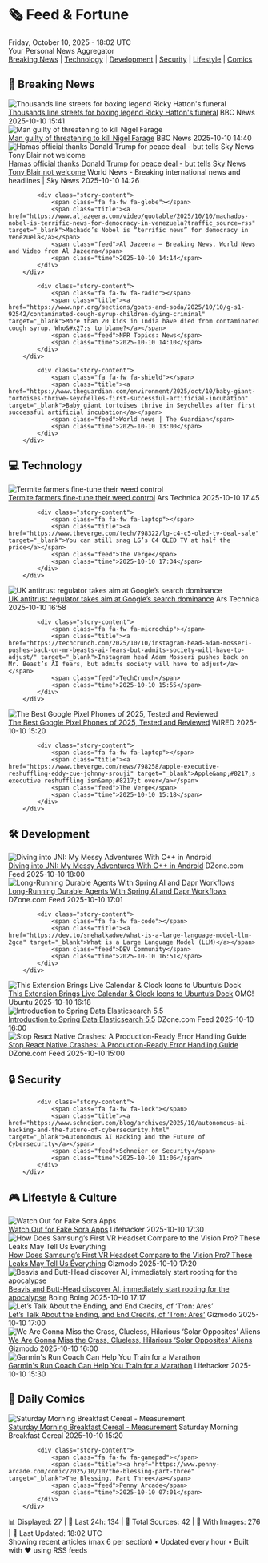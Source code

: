 <!-- Processing 54 RSS feeds at 2025-10-10 18:02:22 UTC -->
<!-- Processing: XKCD -->
<!-- Processing: Questionable Content -->
<!-- Processing: CNN Top Stories -->
<!-- Processing: CNN Breaking News -->
<!-- Processing: BBC Breaking News -->
<!-- Processing: NPR News -->
<!-- Processing: Reuters World News -->
<!-- Processing: NBC News Breaking -->
<!-- Processing: Sky News World -->
<!-- Processing: The Verge -->
<!-- Processing: Ars Technica -->
<!-- Processing: StackOverflow Blog -->
<!-- Processing: OMG! Ubuntu -->
<!-- Processing: DistroWatch -->
<!-- Processing: Red Hat Blog -->
<!-- Processing: GitHub Blog -->
<!-- Processing: DZone -->
<!-- Processing: Lifehacker -->
<!-- Processing: Gizmodo -->
<!-- Processing: Boing Boing -->
<!-- Processing: Schneier on Security -->
<!-- Generated 7 new posts out of 21 feeds processed -->
<div class="newspaper-header">
    <h1 class="newspaper-title">🗞️ Feed & Fortune</h1>
    <div class="newspaper-date">Friday, October 10, 2025 - 18:02 UTC</div>
    <div class="newspaper-subtitle">Your Personal News Aggregator</div>
</div>

<div class="newspaper-nav">
    <a href="#breaking">Breaking News</a> |
    <a href="#tech">Technology</a> |
    <a href="#dev">Development</a> |
    <a href="#security">Security</a> |
    <a href="#lifestyle">Lifestyle</a> |
    <a href="#webcomics">Comics</a>
</div>

<div class="news-section breaking-news" id="breaking">
<h2 class="section-header">🚨 Breaking News</h2>
<div class="stories-container">
<div class="story">
            <img src="https://ichef.bbci.co.uk/ace/standard/240/cpsprodpb/472e/live/80c91470-a5e9-11f0-920e-cb66ee1d5eb0.jpg" alt="Thousands line streets for boxing legend Ricky Hatton&#x27;s funeral" class="story-image" loading="lazy" onerror="this.style.display='none'">
            <div class="story-content">
                <span class="fa fa-fw fa-flag"></span>
                <span class="title"><a href="https://www.bbc.com/news/articles/cvgq2z68n02o?at_medium=RSS&at_campaign=rss" target="_blank">Thousands line streets for boxing legend Ricky Hatton&#x27;s funeral</a></span>
                <span class="feed">BBC News</span>
                <span class="time">2025-10-10 15:41</span>
            </div>
        </div>
<div class="story">
            <img src="https://ichef.bbci.co.uk/ace/standard/240/cpsprodpb/343f/live/f5763790-a5e3-11f0-92db-77261a15b9d2.jpg" alt="Man guilty of threatening to kill Nigel Farage" class="story-image" loading="lazy" onerror="this.style.display='none'">
            <div class="story-content">
                <span class="fa fa-fw fa-flag"></span>
                <span class="title"><a href="https://www.bbc.com/news/articles/cdx216n1529o?at_medium=RSS&at_campaign=rss" target="_blank">Man guilty of threatening to kill Nigel Farage</a></span>
                <span class="feed">BBC News</span>
                <span class="time">2025-10-10 14:40</span>
            </div>
        </div>
<div class="story">
            <img src="https://e3.365dm.com/25/10/1920x1080/skynews-gaza-palestinians-israel_7047582.jpg?20251010172522" alt="Hamas official thanks Donald Trump for peace deal - but tells Sky News Tony Blair not welcome" class="story-image" loading="lazy" onerror="this.style.display='none'">
            <div class="story-content">
                <span class="fa fa-fw fa-satellite"></span>
                <span class="title"><a href="https://news.sky.com/story/hamas-official-thanks-donald-trump-for-peace-deal-but-warns-tony-blair-not-welcome-13448166" target="_blank">Hamas official thanks Donald Trump for peace deal - but tells Sky News Tony Blair not welcome</a></span>
                <span class="feed">World News - Breaking international news and headlines | Sky News</span>
                <span class="time">2025-10-10 14:26</span>
            </div>
        </div>
<div class="story">
            
            <div class="story-content">
                <span class="fa fa-fw fa-globe"></span>
                <span class="title"><a href="https://www.aljazeera.com/video/quotable/2025/10/10/machados-nobel-is-terrific-news-for-democracy-in-venezuela?traffic_source=rss" target="_blank">Machado’s Nobel is “terrific news” for democracy in Venezuela</a></span>
                <span class="feed">Al Jazeera – Breaking News, World News and Video from Al Jazeera</span>
                <span class="time">2025-10-10 14:14</span>
            </div>
        </div>
<div class="story">
            
            <div class="story-content">
                <span class="fa fa-fw fa-radio"></span>
                <span class="title"><a href="https://www.npr.org/sections/goats-and-soda/2025/10/10/g-s1-92542/contaminated-cough-syrup-children-dying-criminal" target="_blank">More than 20 kids in India have died from contaminated cough syrup. Who&#x27;s to blame?</a></span>
                <span class="feed">NPR Topics: News</span>
                <span class="time">2025-10-10 14:10</span>
            </div>
        </div>
<div class="story">
            
            <div class="story-content">
                <span class="fa fa-fw fa-shield"></span>
                <span class="title"><a href="https://www.theguardian.com/environment/2025/oct/10/baby-giant-tortoises-thrive-seychelles-first-successful-artificial-incubation" target="_blank">Baby giant tortoises thrive in Seychelles after first successful artificial incubation</a></span>
                <span class="feed">World news | The Guardian</span>
                <span class="time">2025-10-10 13:00</span>
            </div>
        </div>
</div>
</div>
<div class="news-section tech-news" id="tech">
<h2 class="section-header">💻 Technology</h2>
<div class="stories-container">
<div class="story">
            <img src="https://cdn.arstechnica.net/wp-content/uploads/2025/10/GettyImages-90066564-500x500.jpg" alt="Termite farmers fine-tune their weed control" class="story-image" loading="lazy" onerror="this.style.display='none'">
            <div class="story-content">
                <span class="fa fa-fw fa-cog"></span>
                <span class="title"><a href="https://arstechnica.com/science/2025/10/termite-farmers-fine-tune-their-weed-control/" target="_blank">Termite farmers fine-tune their weed control</a></span>
                <span class="feed">Ars Technica</span>
                <span class="time">2025-10-10 17:45</span>
            </div>
        </div>
<div class="story">
            
            <div class="story-content">
                <span class="fa fa-fw fa-laptop"></span>
                <span class="title"><a href="https://www.theverge.com/tech/798322/lg-c4-c5-oled-tv-deal-sale" target="_blank">You can still snag LG’s C4 OLED TV at half the price</a></span>
                <span class="feed">The Verge</span>
                <span class="time">2025-10-10 17:34</span>
            </div>
        </div>
<div class="story">
            <img src="https://cdn.arstechnica.net/wp-content/uploads/2025/08/google-logo-500x500.jpg" alt="UK antitrust regulator takes aim at Google’s search dominance" class="story-image" loading="lazy" onerror="this.style.display='none'">
            <div class="story-content">
                <span class="fa fa-fw fa-cog"></span>
                <span class="title"><a href="https://arstechnica.com/google/2025/10/uk-antitrust-regulator-takes-aim-at-googles-search-dominance/" target="_blank">UK antitrust regulator takes aim at Google’s search dominance</a></span>
                <span class="feed">Ars Technica</span>
                <span class="time">2025-10-10 16:58</span>
            </div>
        </div>
<div class="story">
            
            <div class="story-content">
                <span class="fa fa-fw fa-microchip"></span>
                <span class="title"><a href="https://techcrunch.com/2025/10/10/instagram-head-adam-mosseri-pushes-back-on-mr-beasts-ai-fears-but-admits-society-will-have-to-adjust/" target="_blank">Instagram head Adam Mosseri pushes back on Mr. Beast’s AI fears, but admits society will have to adjust</a></span>
                <span class="feed">TechCrunch</span>
                <span class="time">2025-10-10 15:55</span>
            </div>
        </div>
<div class="story">
            <img src="https://media.wired.com/photos/68a7a913ababd253d6b1768f/master/pass/Google%20Pixel%2010%20Series%20SOURCE%20Julian%20Chokkattu.jpg" alt="The Best Google Pixel Phones of 2025, Tested and Reviewed" class="story-image" loading="lazy" onerror="this.style.display='none'">
            <div class="story-content">
                <span class="fa fa-fw fa-bolt"></span>
                <span class="title"><a href="https://www.wired.com/story/best-google-pixel-phone/" target="_blank">The Best Google Pixel Phones of 2025, Tested and Reviewed</a></span>
                <span class="feed">WIRED</span>
                <span class="time">2025-10-10 15:20</span>
            </div>
        </div>
<div class="story">
            
            <div class="story-content">
                <span class="fa fa-fw fa-laptop"></span>
                <span class="title"><a href="https://www.theverge.com/news/798258/apple-executive-reshuffling-eddy-cue-johnny-srouji" target="_blank">Apple&amp;#8217;s executive reshuffling isn&amp;#8217;t over</a></span>
                <span class="feed">The Verge</span>
                <span class="time">2025-10-10 15:18</span>
            </div>
        </div>
</div>
</div>
<div class="news-section dev-news" id="dev">
<h2 class="section-header">🛠️ Development</h2>
<div class="stories-container">
<div class="story">
            <img src="https://dz2cdn1.dzone.com/thumbnail?fid=18689067&w=600" alt="Diving into JNI: My Messy Adventures With C++ in Android" class="story-image" loading="lazy" onerror="this.style.display='none'">
            <div class="story-content">
                <span class="fa fa-fw fa-newspaper"></span>
                <span class="title"><a href="https://dzone.com/articles/diving-into-jni-my-messy-adventures-with-c-in-andr" target="_blank">Diving into JNI: My Messy Adventures With C++ in Android</a></span>
                <span class="feed">DZone.com Feed</span>
                <span class="time">2025-10-10 18:00</span>
            </div>
        </div>
<div class="story">
            <img src="https://dz2cdn1.dzone.com/thumbnail?fid=18690879&w=600" alt="Long-Running Durable Agents With Spring AI and Dapr Workflows" class="story-image" loading="lazy" onerror="this.style.display='none'">
            <div class="story-content">
                <span class="fa fa-fw fa-newspaper"></span>
                <span class="title"><a href="https://dzone.com/articles/durable-agents-with-spring-ai-and-dapr" target="_blank">Long-Running Durable Agents With Spring AI and Dapr Workflows</a></span>
                <span class="feed">DZone.com Feed</span>
                <span class="time">2025-10-10 17:01</span>
            </div>
        </div>
<div class="story">
            
            <div class="story-content">
                <span class="fa fa-fw fa-code"></span>
                <span class="title"><a href="https://dev.to/snehalkadwe/what-is-a-large-language-model-llm-2gca" target="_blank">What is a Large Language Model (LLM)</a></span>
                <span class="feed">DEV Community</span>
                <span class="time">2025-10-10 16:51</span>
            </div>
        </div>
<div class="story">
            <img src="https://i0.wp.com/www.omgubuntu.co.uk/wp-content/uploads/2025/10/live-dock-icons-ubuntu.jpg?resize=406%2C232&amp;ssl=1" alt="This Extension Brings Live Calendar &amp; Clock Icons to Ubuntu’s Dock" class="story-image" loading="lazy" onerror="this.style.display='none'">
            <div class="story-content">
                <span class="fa fa-fw fa-ubuntu"></span>
                <span class="title"><a href="https://www.omgubuntu.co.uk/2025/10/live-dock-icons-ubuntu-gnome-extension" target="_blank">This Extension Brings Live Calendar &amp; Clock Icons to Ubuntu’s Dock</a></span>
                <span class="feed">OMG! Ubuntu</span>
                <span class="time">2025-10-10 16:18</span>
            </div>
        </div>
<div class="story">
            <img src="https://dz2cdn1.dzone.com/thumbnail?fid=18689065&w=600" alt="Introduction to Spring Data Elasticsearch 5.5" class="story-image" loading="lazy" onerror="this.style.display='none'">
            <div class="story-content">
                <span class="fa fa-fw fa-newspaper"></span>
                <span class="title"><a href="https://dzone.com/articles/guide-to-spring-data-elasticsearch-upgrade" target="_blank">Introduction to Spring Data Elasticsearch 5.5</a></span>
                <span class="feed">DZone.com Feed</span>
                <span class="time">2025-10-10 16:00</span>
            </div>
        </div>
<div class="story">
            <img src="https://dz2cdn1.dzone.com/thumbnail?fid=18688321&w=600" alt="Stop React Native Crashes: A Production-Ready Error Handling Guide" class="story-image" loading="lazy" onerror="this.style.display='none'">
            <div class="story-content">
                <span class="fa fa-fw fa-newspaper"></span>
                <span class="title"><a href="https://dzone.com/articles/react-native-error-handling-guide" target="_blank">Stop React Native Crashes: A Production-Ready Error Handling Guide</a></span>
                <span class="feed">DZone.com Feed</span>
                <span class="time">2025-10-10 15:00</span>
            </div>
        </div>
</div>
</div>
<div class="news-section security-news" id="security">
<h2 class="section-header">🔒 Security</h2>
<div class="stories-container">
<div class="story">
            
            <div class="story-content">
                <span class="fa fa-fw fa-lock"></span>
                <span class="title"><a href="https://www.schneier.com/blog/archives/2025/10/autonomous-ai-hacking-and-the-future-of-cybersecurity.html" target="_blank">Autonomous AI Hacking and the Future of Cybersecurity</a></span>
                <span class="feed">Schneier on Security</span>
                <span class="time">2025-10-10 11:06</span>
            </div>
        </div>
</div>
</div>
<div class="news-section lifestyle-news" id="lifestyle">
<h2 class="section-header">🎮 Lifestyle & Culture</h2>
<div class="stories-container">
<div class="story">
            <img src="https://lifehacker.com/imagery/articles/01K77BV2XJQVJW82FT2M7GHG8B/hero-image.jpg" alt="Watch Out for Fake Sora Apps" class="story-image" loading="lazy" onerror="this.style.display='none'">
            <div class="story-content">
                <span class="fa fa-fw fa-life-ring"></span>
                <span class="title"><a href="https://lifehacker.com/tech/watch-out-for-fake-sora-apps?utm_medium=RSS" target="_blank">Watch Out for Fake Sora Apps</a></span>
                <span class="feed">Lifehacker</span>
                <span class="time">2025-10-10 17:30</span>
            </div>
        </div>
<div class="story">
            <img src="https://gizmodo.com/app/uploads/2025/01/Samsung-Project-Moohan-Image-Hero-1280x853.jpg" alt="How Does Samsung’s First VR Headset Compare to the Vision Pro? These Leaks May Tell Us Everything" class="story-image" loading="lazy" onerror="this.style.display='none'">
            <div class="story-content">
                <span class="fa fa-fw fa-computer"></span>
                <span class="title"><a href="https://gizmodo.com/how-does-samsungs-first-vr-headset-compare-to-the-vision-pro-these-leaks-may-tell-us-everything-2000670956" target="_blank">How Does Samsung’s First VR Headset Compare to the Vision Pro? These Leaks May Tell Us Everything</a></span>
                <span class="feed">Gizmodo</span>
                <span class="time">2025-10-10 17:20</span>
            </div>
        </div>
<div class="story">
            <img src="https://i0.wp.com/boingboing.net/wp-content/uploads/2025/10/beavisandbutthead.jpg?fit=480%2C360&amp;quality=60&amp;ssl=1" alt="Beavis and Butt-Head discover AI, immediately start rooting for the apocalypse" class="story-image" loading="lazy" onerror="this.style.display='none'">
            <div class="story-content">
                <span class="fa fa-fw fa-arrow-right"></span>
                <span class="title"><a href="https://boingboing.net/2025/10/10/beavis-and-butt-head-discover-ai-immediately-start-rooting-for-the-apocalypse.html" target="_blank">Beavis and Butt-Head discover AI, immediately start rooting for the apocalypse</a></span>
                <span class="feed">Boing Boing</span>
                <span class="time">2025-10-10 17:17</span>
            </div>
        </div>
<div class="story">
            <img src="https://gizmodo.com/app/uploads/2025/10/Tron-Ares-Jeff-Bridges-1280x853.jpg" alt="Let’s Talk About the Ending, and End Credits, of ‘Tron: Ares’" class="story-image" loading="lazy" onerror="this.style.display='none'">
            <div class="story-content">
                <span class="fa fa-fw fa-computer"></span>
                <span class="title"><a href="https://gizmodo.com/tron-ares-ending-explains-end-credits-scene-jared-leto-2000669201" target="_blank">Let’s Talk About the Ending, and End Credits, of ‘Tron: Ares’</a></span>
                <span class="feed">Gizmodo</span>
                <span class="time">2025-10-10 17:00</span>
            </div>
        </div>
<div class="story">
            <img src="https://gizmodo.com/app/uploads/2025/10/SolarReview-1280x853.jpg" alt="We Are Gonna Miss the Crass, Clueless, Hilarious ‘Solar Opposites’ Aliens" class="story-image" loading="lazy" onerror="this.style.display='none'">
            <div class="story-content">
                <span class="fa fa-fw fa-computer"></span>
                <span class="title"><a href="https://gizmodo.com/we-are-gonna-miss-the-crass-clueless-hilarious-solar-opposites-aliens-2000666449" target="_blank">We Are Gonna Miss the Crass, Clueless, Hilarious ‘Solar Opposites’ Aliens</a></span>
                <span class="feed">Gizmodo</span>
                <span class="time">2025-10-10 16:00</span>
            </div>
        </div>
<div class="story">
            <img src="https://lifehacker.com/imagery/articles/01K779KY2A80E6ZBAA5VYE3K2K/hero-image.png" alt="Garmin&#x27;s Run Coach Can Help You Train for a Marathon" class="story-image" loading="lazy" onerror="this.style.display='none'">
            <div class="story-content">
                <span class="fa fa-fw fa-life-ring"></span>
                <span class="title"><a href="https://lifehacker.com/health/garmin-run-coach-marathon-training-plans?utm_medium=RSS" target="_blank">Garmin&#x27;s Run Coach Can Help You Train for a Marathon</a></span>
                <span class="feed">Lifehacker</span>
                <span class="time">2025-10-10 15:30</span>
            </div>
        </div>
</div>
</div>
<div class="news-section webcomics-section" id="webcomics">
<h2 class="section-header">🎨 Daily Comics</h2>
<div class="stories-container">
<div class="story">
            <img src="https://www.smbc-comics.com/comics/1760073065-20251010.png" alt="Saturday Morning Breakfast Cereal - Measurement" class="story-image" loading="lazy" onerror="this.style.display='none'">
            <div class="story-content">
                <span class="fa fa-fw fa-smile"></span>
                <span class="title"><a href="https://www.smbc-comics.com/comic/measurement" target="_blank">Saturday Morning Breakfast Cereal - Measurement</a></span>
                <span class="feed">Saturday Morning Breakfast Cereal</span>
                <span class="time">2025-10-10 15:20</span>
            </div>
        </div>
<div class="story">
            
            <div class="story-content">
                <span class="fa fa-fw fa-gamepad"></span>
                <span class="title"><a href="https://www.penny-arcade.com/comic/2025/10/10/the-blessing-part-three" target="_blank">The Blessing, Part Three</a></span>
                <span class="feed">Penny Arcade</span>
                <span class="time">2025-10-10 07:01</span>
            </div>
        </div>
</div>
</div>

<div class="newspaper-footer">
    <div class="stats">
        📊 Displayed: 27 | 📅 Last 24h: 134 | 📡 Total Sources: 42 | 📸 With Images: 276 |
        🔄 Last Updated: 18:02 UTC
    </div>
    <div class="footer-note">
        Showing recent articles (max 6 per section) • Updated every hour • Built with ❤️ using RSS feeds
    </div>
</div>
